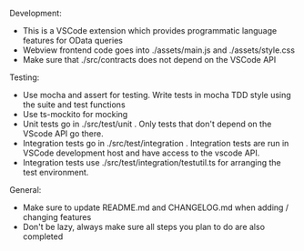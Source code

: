 Development: 
- This is a VSCode extension which provides programmatic language features for OData queries
- Webview frontend code goes into ./assets/main.js and ./assets/style.css
- Make sure that ./src/contracts does not depend on the VSCode API

Testing: 
- Use mocha and assert for testing. Write tests in mocha TDD style using the suite and test functions
- Use ts-mockito for mocking
- Unit tests go in ./src/test/unit . Only tests that don't depend on the VScode API go there. 
- Integration tests go in ./src/test/integration . Integration tests are run in VSCode development host and have access to the vscode API.
- Integration tests use ./src/test/integration/testutil.ts for arranging the test environment.

General: 
- Make sure to update README.md and CHANGELOG.md when adding / changing features
- Don't be lazy, always make sure all steps you plan to do are also completed